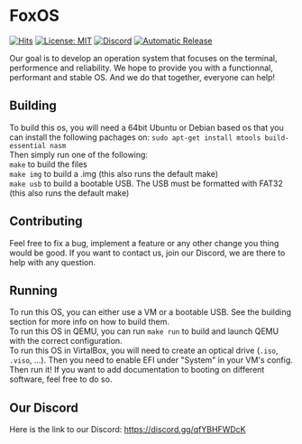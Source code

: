 # FoxOS
[![Hits](https://hits.seeyoufarm.com/api/count/incr/badge.svg?url=https%3A%2F%2Fgithub.com%2FTheUltimateFoxOS%2FFoxOS&count_bg=%2379C83D&title_bg=%23555555&icon=&icon_color=%23E7E7E7&title=hits&edge_flat=false)](https://hits.seeyoufarm.com)
[![License: MIT](https://img.shields.io/badge/license-MIT-blue.svg)](LICENSE)
[![Discord](https://img.shields.io/discord/810910573864550410.svg?color=%237289da&label=discord)](https://discord.gg/qfYBHFWDcK)
[![Automatic Release](https://github.com/TheUltimateFoxOS/FoxOS/actions/workflows/release.yml/badge.svg)](https://github.com/TheUltimateFoxOS/FoxOS/actions/workflows/release.yml)

Our goal is to develop an operation system that focuses on the terminal, performence and reliability. We hope to provide you with a functionnal, performant and stable OS. And we do that together, everyone can help!

## Building
To build this os, you will need a 64bit Ubuntu or Debian based os that you can install the following pachages on: `sudo apt-get install mtools build-essential nasm`<br>
Then simply run one of the following:<br>
`make` to build the files<br>
`make img` to build a .img (this also runs the default make)<br>
`make usb` to build a bootable USB. The USB must be formatted with FAT32 (this also runs the default make)<br>

## Contributing
Feel free to fix a bug, implement a feature or any other change you thing would be good. If you want to contact us, join our Discord, we are there to help with any question.

## Running
To run this OS, you can either use a VM or a bootable USB. See the building section for more info on how to build them.<br>
To run this OS in QEMU, you can run `make run` to build and launch QEMU with the correct configuration.<br>
To run this OS in VirtalBox, you will need to create an optical drive (`.iso`, `.viso`, ...). Then you need to enable EFI under "System" in your VM's config. Then run it!
If you want to add documentation to booting on different software, feel free to do so.

## Our Discord
Here is the link to our Discord: https://discord.gg/qfYBHFWDcK
